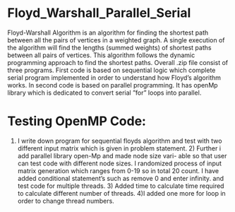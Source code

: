 # Floyd_Warshall_Parallel_Serial
Floyd-Warshall Algorithm is an algorithm for finding the shortest path between
all the pairs of vertices in a weighted graph. A single execution of the algorithm
will find the lengths (summed weights) of shortest paths between all pairs of
vertices. This algorithm follows the dynamic programming approach to find the
shortest paths.
Overall .zip file consist of three programs. First code is based on sequential
logic which complete serial program implemented in order to understand how
Floyd’s algorithm works. In second code is based on parallel programming. It
has openMp library which is dedicated to convert serial ”for” loops into parallel.

# Testing OpenMP Code:
1) I write down program for sequential floyds algorithm and test with two different input matrix which is given in problem
statement. 2) Further i add parallel library open-Mp and made node size vari-
able so that user can test code with different node sizes. I randomized process
of input matrix generation which ranges from 0-19 so in total 20 count. I have
added conditional statement’s such as remove 0 and enter infinity. and test
code for multiple threads. 3) Added time to calculate time required to calculate
different number of threads. 4)I added one more for loop in order to change
thread numbers.
